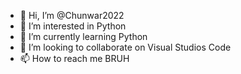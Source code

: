 - 👋 Hi, I’m @Chunwar2022
- 👀 I’m interested in Python
- 🌱 I’m currently learning Python
- 💞️ I’m looking to collaborate on Visual Studios Code
- 📫 How to reach me BRUH

<!---
Chunwar2022/Chunwar2022 is a ✨ special ✨ repository because its `README.md` (this file) appears on your GitHub profile.
You can click the Preview link to take a look at your changes.
--->

